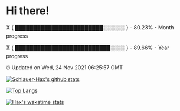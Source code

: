 # Hi there!

⏳ { ████████████████████████░░░░░░ } - 80.23% - Month progress

⏳ { ██████████████████████████░░░░ } - 89.66% - Year progress

⏰ Updated on Wed, 24 Nov 2021 06:25:57 GMT


[![Schlauer-Hax's github stats](https://github-readme-stats.vercel.app/api?username=Schlauer-Hax&show_icons=true&theme=dark&count_private=true)](https://github.com/Schlauer-Hax)


[![Top Langs](https://github-readme-stats.vercel.app/api/top-langs/?username=Schlauer-Hax&layout=compact&theme=dark)](https://github.com/Schlauer-Hax?tab=repositories)


[![Hax's wakatime stats](https://github-readme-stats.vercel.app/api/wakatime?username=Hax&theme=dark)](https://wakatime.com/@Hax)


